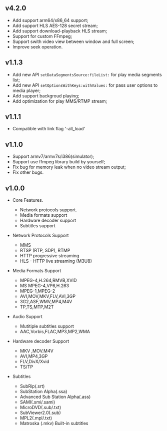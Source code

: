 ## v4.2.0

- Add support arm64/x86_64 support;
- Add support HLS AES-128 secret stream;
- Add support download-playback HLS stream;
- Support for custom FFmpeg;
- Support swith video view between window and full screen;
- Improve seek operation.


## v1.1.3

- Add new API `setDataSegmentsSource:fileList:` for play media segments list;
- Add new API `setOptionsWithKeys:withValues:` for pass user options to media player;
- Add support backgroud playing;
- Add optimization for play MMS/RTMP stream;


## v1.1.1

- Compatible with link flag '-all_load'


## v1.1.0

- Support armv7/armv7s/i386(simulator);
- Support use ffmpeg library build by yourself;
- Fix bug for memory leak when no video stream output;
- Fix other bugs.


## v1.0.0

- Core Features.
	- Network protocols support.
	- Media formats support
	- Hardware decoder support
	- Subtitles support

- Network Protocols Support
	- MMS
	- RTSP (RTP, SDP), RTMP
	- HTTP progressive streaming
	- HLS - HTTP live streaming (M3U8)

- Media Formats Support
	- MPEG-4,H.264,RMVB,XVID
	- MS MPEG-4,VP6,H.263
	- MPEG-1,MPEG-2
	- AVI,MOV,MKV,FLV,AVI,3GP
	- 3G2,ASF,WMV,MP4,M4V
	- TP,TS,MTP,M2T

- Audio Support
	- Mutitiple subtitles support
	- AAC,Vorbis,FLAC,MP3,MP2,WMA

- Hardware decoder Support
	- MKV ,MOV.M4V
	- AVI,MP4,3GP
	- FLV,DivX/Xvid
	- TS/TP

- Subtitles
	- SubRip(.srt)
	- SubStation Alpha(.ssa)
	- Advanced Sub Station Alpha(.ass)
	- SAMI(.smi/.sami)
	- MicroDVD(.sub/.txt)
	- SubViewer2.0(.sub)
	- MPL2(.mpl/.txt)
	- Matroska (.mkv) Built-in subtitles
